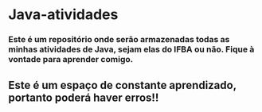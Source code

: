 # Java-atividades
### Este é um repositório onde serão armazenadas todas as minhas atividades de Java, sejam elas do IFBA ou não. Fique à vontade para aprender comigo.
 ## Este é um espaço de constante aprendizado, portanto poderá haver erros!! 
